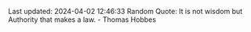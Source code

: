 Last updated: 2024-04-02 12:46:33
Random Quote: It is not wisdom but Authority that makes a law. - Thomas Hobbes